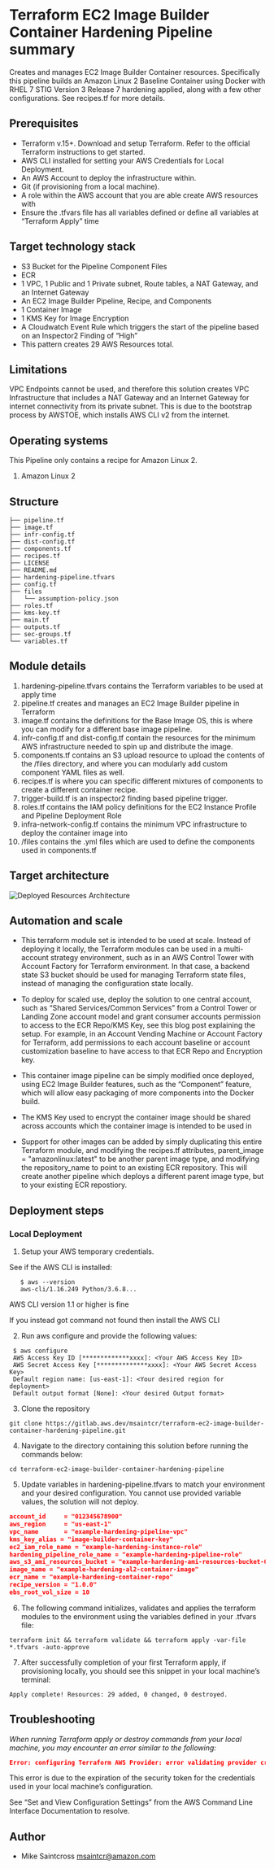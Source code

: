 # Terraform EC2 Image Builder Container Hardening Pipeline summary

Creates and manages EC2 Image Builder Container resources. Specifically this pipeline builds an Amazon Linux 2 Baseline Container using Docker with RHEL 7 STIG Version 3 Release 7 hardening applied, along with a few other configurations. See recipes.tf for more details.

## Prerequisites

* Terraform v.15+. Download and setup Terraform. Refer to the official Terraform instructions to get started.
* AWS CLI installed for setting your AWS Credentials for Local Deployment.
* An AWS Account to deploy the infrastructure within.
* Git (if provisioning from a local machine).
* A role within the AWS account that you are able create AWS resources with
* Ensure the .tfvars file has all variables defined or define all variables at “Terraform Apply” time

## Target technology stack  

* S3 Bucket for the Pipeline Component Files
* ECR
* 1 VPC, 1 Public and 1 Private subnet, Route tables, a NAT Gateway, and an Internet Gateway
* An EC2 Image Builder Pipeline, Recipe, and Components
* 1 Container Image
* 1 KMS Key for Image Encryption
* A Cloudwatch Event Rule which triggers the start of the pipeline based on an Inspector2 Finding of “High”
* This pattern creates 29 AWS Resources total.

## Limitations 

VPC Endpoints cannot be used, and therefore this solution creates VPC Infrastructure that includes a NAT Gateway and an Internet Gateway for internet connectivity from its private subnet. This is due to the bootstrap process by AWSTOE, which installs AWS CLI v2 from the internet.

## Operating systems

This Pipeline only contains a recipe for Amazon Linux 2.

1. Amazon Linux 2

## Structure

``` console
├── pipeline.tf
├── image.tf
├── infr-config.tf
├── dist-config.tf
├── components.tf
├── recipes.tf
├── LICENSE
├── README.md
├── hardening-pipeline.tfvars
├── config.tf
├── files
│   └── assumption-policy.json
├── roles.tf
├── kms-key.tf
├── main.tf
├── outputs.tf
├── sec-groups.tf
└── variables.tf
```

## Module details

1. hardening-pipeline.tfvars contains the Terraform variables to be used at apply time
2. pipeline.tf creates and manages an EC2 Image Builder pipeline in Terraform
3. image.tf contains the definitions for the Base Image OS, this is where you can modify for a different base image pipeline.
4. infr-config.tf and dist-config.tf  contain the resources for the minimum AWS infrastructure needed to spin up and distribute the image.
5. components.tf contains an S3 upload resource to upload the contents of the /files directory, and where you can modularly add custom component YAML files as well.
6. recipes.tf is where you can specific different mixtures of components to create a different container recipe.
7. trigger-build.tf is an inspector2 finding based pipeline trigger.
8. roles.tf contains the IAM policy definitions for the EC2 Instance Profile and Pipeline Deployment Role
9. infra-network-config.tf contains the minimum VPC infrastructure to deploy the container image into
10. /files contains the .yml files which are used to define the components used in components.tf

## Target architecture
![Deployed Resources Architecture](container-harden.png)

## Automation and scale

* This terraform module set is intended to be used at scale. Instead of deploying it locally, the Terraform modules can be used in a multi-account strategy environment, such as in an AWS Control Tower with Account Factory for Terraform environment. In that case, a backend state S3 bucket should be used for managing Terraform state files, instead of managing the configuration state locally.

* To deploy for scaled use, deploy the solution to one central account, such as “Shared Services/Common Services” from a Control Tower or Landing Zone account model and grant consumer accounts permission to access to the ECR Repo/KMS Key, see this blog post explaining the setup. For example, in an Account Vending Machine or Account Factory for Terraform, add permissions to each account baseline or account customization baseline to have access to that ECR Repo and Encryption key.

* This container image pipeline can be simply modified once deployed, using EC2 Image Builder features, such as the “Component” feature, which will allow easy packaging of more components into the Docker build.

* The KMS Key used to encrypt the container image should be shared across accounts which the container image is intended to be used in

* Support for other images can be added by simply duplicating this entire Terraform module, and modifying the recipes.tf attributes, parent_image = "amazonlinux:latest" to be another parent image type, and modifying the repository_name to point to an existing ECR repository. This will create another pipeline which deploys a different parent image type, but to your existing ECR repostiory.

## Deployment steps

### Local Deployment

1. Setup your AWS temporary credentials.

See if the AWS CLI is installed:
``` shell
   $ aws --version
   aws-cli/1.16.249 Python/3.6.8...
```

AWS CLI version 1.1 or higher is fine

If you instead got command not found then install the AWS CLI

2. Run aws configure and provide the following values:
``` shell
 $ aws configure
 AWS Access Key ID [*************xxxx]: <Your AWS Access Key ID>
 AWS Secret Access Key [**************xxxx]: <Your AWS Secret Access Key>
 Default region name: [us-east-1]: <Your desired region for deployment>
 Default output format [None]: <Your desired Output format>
```
3. Clone the repository
``` shell
git clone https://gitlab.aws.dev/msaintcr/terraform-ec2-image-builder-container-hardening-pipeline.git
```
4. Navigate to the directory containing this solution before running the commands below:
``` shell
cd terraform-ec2-image-builder-container-hardening-pipeline
```

5. Update variables in hardening-pipeline.tfvars to match your environment and your desired configuration. You cannot use provided variable values, the solution will not deploy.
``` json
account_id     = "012345678900"
aws_region     = "us-east-1"
vpc_name       = "example-hardening-pipeline-vpc"
kms_key_alias = "image-builder-container-key"
ec2_iam_role_name = "example-hardening-instance-role"
hardening_pipeline_role_name = "example-hardening-pipeline-role"
aws_s3_ami_resources_bucket = "example-hardening-ami-resources-bucket-0123"
image_name = "example-hardening-al2-container-image"
ecr_name = "example-hardening-container-repo"
recipe_version = "1.0.0" 
ebs_root_vol_size = 10
```

6. The following command initializes, validates and applies the terraform modules to the environment using the variables defined in your .tfvars file:
``` shell
terraform init && terraform validate && terraform apply -var-file *.tfvars -auto-approve
```

7. After successfully completion of your first Terraform apply, if provisioning locally, you should see this snippet in your local machine’s terminal:
``` shell
Apply complete! Resources: 29 added, 0 changed, 0 destroyed.
```

## Troubleshooting

*When running Terraform apply or destroy commands from your local machine, you may encounter an error similar to the following:*

``` json
Error: configuring Terraform AWS Provider: error validating provider credentials: error calling sts:GetCallerIdentity: operation error STS: GetCallerIdentity, https response error StatusCode: 403, RequestID: 123456a9-fbc1-40ed-b8d8-513d0133ba7f, api error InvalidClientTokenId: The security token included in the request is invalid.
```

This error is due to the expiration of the security token for the credentials used in your local machine’s configuration.

See “Set and View Configuration Settings” from the AWS Command Line Interface Documentation to resolve.

## Author

* Mike Saintcross [msaintcr@amazon.com](mailto:msaintcr@amazon.com)